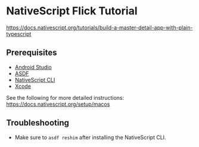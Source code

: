 # NativeScript Flick Tutorial

https://docs.nativescript.org/tutorials/build-a-master-detail-app-with-plain-typescript

## Prerequisites

-   [Android Studio](https://developer.android.com/studio)
-   [ASDF](https://asdf-vm.com/)
-   [NativeScript CLI](https://docs.nativescript.org/setup/macos#installing-the-nativescript-cli)
-   [Xcode](https://developer.apple.com/xcode/)

See the following for more detailed instructions: https://docs.nativescript.org/setup/macos

## Troubleshooting

-   Make sure to `asdf reshim` after installing the NativeScript CLI.

